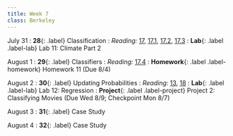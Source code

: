 ```yaml
---
title: Week 7
class: Berkeley
---
```


July 31
: **28**{: .label} Classification
: _Reading:_ [17](https://inferentialthinking.com/chapters/17/Classification.html), [17.1](https://inferentialthinking.com/chapters/17/1/Nearest_Neighbors.html), [17.2](https://inferentialthinking.com/chapters/17/2/Training_and_Testing.html), [17.3](https://inferentialthinking.com/chapters/17/3/Rows_of_Tables.html)
: **Lab**{: .label .label-lab} Lab 11: Climate Part 2

August 1
: **29**{: .label} Classifiers
: _Reading:_ [17.4](https://inferentialthinking.com/chapters/17/4/Implementing_the_Classifier.html)
: **Homework**{: .label .label-homework} Homework 11 (Due 8/4)


August 2
: **30**{: .label} Updating Probabilities
: _Reading:_ [13](https://inferentialthinking.com/chapters/13/Estimation.html), [18](https://inferentialthinking.com/chapters/18/Updating_Predictions.html)
: **Lab**{: .label .label-lab} Lab 12: Regression
: **Project**{: .label .label-project} Project 2: Classifying Movies (Due Wed 8/9; Checkpoint Mon 8/7)

August 3
: **31**{: .label} Case Study

August 4
: **32**{: .label} Case Study
